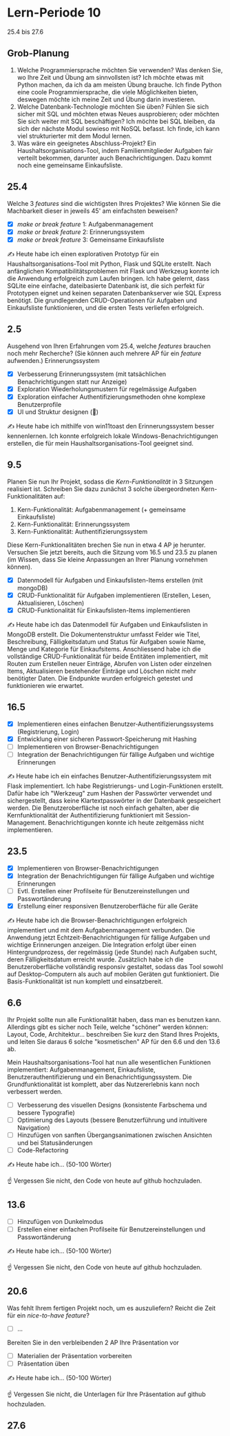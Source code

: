 # Lern-Periode 10

25.4 bis 27.6

## Grob-Planung

1. Welche Programmiersprache möchten Sie verwenden? Was denken Sie, wo Ihre Zeit und Übung am sinnvollsten ist?
   Ich möchte etwas mit Python machen, da ich da am meisten Übung brauche. Ich finde Python eine coole Programmiersprache, die viele Möglichkeiten bieten, deswegen möchte ich meine Zeit und Übung darin investieren.
2. Welche Datenbank-Technologie möchten Sie üben? Fühlen Sie sich sicher mit SQL und möchten etwas Neues ausprobieren; oder möchten Sie sich weiter mit SQL beschäftigen?
   Ich möchte bei SQL bleiben, da sich der nächste Modul sowieso mit NoSQL befasst. Ich finde, ich kann viel strukturierter mit dem Modul lernen.
3. Was wäre ein geeignetes Abschluss-Projekt?
   Ein Haushaltsorganisations-Tool, indem Familienmitglieder Aufgaben fair verteilt bekommen, darunter auch Benachrichtigungen. Dazu kommt noch eine gemeinsame Einkaufsliste.

## 25.4

Welche 3 *features* sind die wichtigsten Ihres Projektes? Wie können Sie die Machbarkeit dieser in jeweils 45' am einfachsten beweisen?

- [x] *make or break feature* 1: Aufgabenmanagement
- [x] *make or break feature* 2: Erinnerungssystem
- [x] *make or break feature* 3: Gemeinsame Einkaufsliste

✍️ Heute habe ich einen explorativen Prototyp für ein Haushaltsorganisations-Tool mit Python, Flask und SQLite erstellt. Nach anfänglichen Kompatibilitätsproblemen mit Flask und Werkzeug konnte ich die Anwendung erfolgreich zum Laufen bringen. Ich habe gelernt, dass SQLite eine einfache, dateibasierte Datenbank ist, die sich perfekt für Prototypen eignet und keinen separaten Datenbankserver wie SQL Express benötigt. Die grundlegenden CRUD-Operationen für Aufgaben und Einkaufsliste funktionieren, und die ersten Tests verliefen erfolgreich.

## 2.5

Ausgehend von Ihren Erfahrungen vom 25.4, welche *features* brauchen noch mehr Recherche? (Sie können auch mehrere AP für ein *feature* aufwenden.)
Erinnerungssystem

- [x] Verbesserung Erinnerungssystem (mit tatsächlichen Benachrichtigungen statt nur Anzeige)
- [x] Exploration Wiederholungsmustern für regelmässige Aufgaben
- [x] Exploration einfacher Authentifizierungsmethoden ohne komplexe Benutzerprofile
- [x] UI und Struktur designen (📵)

✍️ Heute habe ich mithilfe von win11toast den Erinnerungssystem besser kennenlernen. Ich konnte erfolgreich lokale Windows-Benachrichtigungen erstellen, die für mein Haushaltsorganisations-Tool geeignet sind.

## 9.5

Planen Sie nun Ihr Projekt, sodass die *Kern-Funktionalität* in 3 Sitzungen realisiert ist. Schreiben Sie dazu zunächst 3 solche übergeordneten Kern-Funktionalitäten auf: 

1. Kern-Funktionalität: Aufgabenmanagement (+ gemeinsame Einkaufsliste)
2. Kern-Funktionalität: Erinnerungssystem
3. Kern-Funktionalität: Authentifizierungssystem

Diese Kern-Funktionalitäten brechen Sie nun in etwa 4 AP je herunter. Versuchen Sie jetzt bereits, auch die Sitzung vom 16.5 und 23.5 zu planen (im Wissen, dass Sie kleine Anpassungen an Ihrer Planung vornehmen können).

- [x] Datenmodell für Aufgaben und Einkaufslisten-Items erstellen (mit mongoDB)
- [x] CRUD-Funktionalität für Aufgaben implementieren (Erstellen, Lesen, Aktualisieren, Löschen)
- [x] CRUD-Funktionalität für Einkaufslisten-Items implementieren

✍️ Heute habe ich das Datenmodell für Aufgaben und Einkaufslisten in MongoDB erstellt. Die Dokumentenstruktur umfasst Felder wie Titel, Beschreibung, Fälligkeitsdatum und Status für Aufgaben sowie Name, Menge und Kategorie für Einkaufsitems. Anschliessend habe ich die vollständige CRUD-Funktionalität für beide Entitäten implementiert, mit Routen zum Erstellen neuer Einträge, Abrufen von Listen oder einzelnen Items, Aktualisieren bestehender Einträge und Löschen nicht mehr benötigter Daten. Die Endpunkte wurden erfolgreich getestet und funktionieren wie erwartet.

## 16.5

- [x] Implementieren eines einfachen Benutzer-Authentifizierungssystems (Registrierung, Login)
- [x] Entwicklung einer sicheren Passwort-Speicherung mit Hashing
- [ ] Implementieren von Browser-Benachrichtigungen
- [ ] Integration der Benachrichtigungen für fällige Aufgaben und wichtige Erinnerungen

✍️ Heute habe ich ein einfaches Benutzer-Authentifizierungssystem mit Flask implementiert. Ich habe Registrierungs- und Login-Funktionen erstellt. Dafür habe ich "Werkzeug" zum Hashen der Passwörter verwendet und sichergestellt, dass keine Klartextpasswörter in der Datenbank gespeichert werden. Die Benutzeroberfläche ist noch einfach gehalten, aber die Kernfunktionalität der Authentifizierung funktioniert mit Session-Management. Benachrichtigungen konnte ich heute zeitgemäss nicht implementieren.

## 23.5

- [x] Implementieren von Browser-Benachrichtigungen
- [x] Integration der Benachrichtigungen für fällige Aufgaben und wichtige Erinnerungen
- [ ] Evtl. Erstellen einer Profilseite für Benutzereinstellungen und Passwortänderung
- [x] Erstellung einer responsiven Benutzeroberfläche für alle Geräte

✍️ Heute habe ich die Browser-Benachrichtigungen erfolgreich implementiert und mit dem Aufgabenmanagement verbunden. Die Anwendung jetzt Echtzeit-Benachrichtigungen für fällige Aufgaben und wichtige Erinnerungen anzeigen. Die Integration erfolgt über einen Hintergrundprozess, der regelmässig (jede Stunde) nach Aufgaben sucht, deren Fälligkeitsdatum erreicht wurde. Zusätzlich habe ich die Benutzeroberfläche vollständig responsiv gestaltet, sodass das Tool sowohl auf Desktop-Computern als auch auf mobilen Geräten gut funktioniert. Die Basis-Funktionalität ist nun komplett und einsatzbereit.

## 6.6

Ihr Projekt sollte nun alle Funktionalität haben, dass man es benutzen kann. Allerdings gibt es sicher noch Teile, welche "schöner" werden können: Layout, Code, Architektur... beschreiben Sie kurz den Stand Ihres Projekts, und leiten Sie daraus 6 solche "kosmetischen" AP für den 6.6 und den 13.6 ab.

Mein Haushaltsorganisations-Tool hat nun alle wesentlichen Funktionen implementiert: Aufgabenmanagement, Einkaufsliste, Benutzerauthentifizierung und ein Benachrichtigungssystem. Die Grundfunktionalität ist komplett, aber das Nutzererlebnis kann noch verbessert werden.

- [ ] Verbesserung des visuellen Designs (konsistente Farbschema und bessere Typografie)
- [ ] Optimierung des Layouts (bessere Benutzerführung und intuitivere Navigation)
- [ ] Hinzufügen von sanften Übergangsanimationen zwischen Ansichten und bei Statusänderungen
- [ ] Code-Refactoring

✍️ Heute habe ich... (50-100 Wörter)

☝️  Vergessen Sie nicht, den Code von heute auf github hochzuladen.

## 13.6

- [ ] Hinzufügen von Dunkelmodus
- [ ] Erstellen einer einfachen Profilseite für Benutzereinstellungen und Passwortänderung

✍️ Heute habe ich... (50-100 Wörter)

☝️  Vergessen Sie nicht, den Code von heute auf github hochzuladen.

## 20.6

Was fehlt Ihrem fertigen Projekt noch, um es auszuliefern? Reicht die Zeit für ein *nice-to-have feature*?

- [ ] ...

Bereiten Sie in den verbleibenden 2 AP Ihre Präsentation vor

- [ ] Materialien der Präsentation vorbereiten
- [ ] Präsentation üben

✍️ Heute habe ich... (50-100 Wörter)

☝️  Vergessen Sie nicht, die Unterlagen für Ihre Präsentation auf github hochzuladen.

## 27.6
